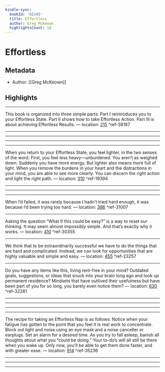 ```yaml
---
kindle-sync:
  bookId: '65345'
  title: Effortless
  author: Greg McKeown
  highlightsCount: 18
---
```

# Effortless
## Metadata
* Author: [[Greg McKeown]]

## Highlights


---
This book is organized into three simple parts: Part I reintroduces you to your Effortless State. Part II shows how to take Effortless Action. Part III is about achieving Effortless Results. — location: [215]() ^ref-38187

---


---


---


---
When you return to your Effortless State, you feel lighter, in the two senses of the word. First, you feel less heavy—unburdened. You aren’t as weighed down. Suddenly you have more energy. But lighter also means more full of light. When you remove the burdens in your heart and the distractions in your mind, you are able to see more clearly. You can discern the right action and light the right path. — location: [310]() ^ref-19394

---


---


---
When I’d failed, it was rarely because I hadn’t tried hard enough, it was because I’d been trying too hard. — location: [386]() ^ref-31007

---
Asking the question “What if this could be easy?” is a way to reset our thinking. It may seem almost impossibly simple. And that’s exactly why it works. — location: [410]() ^ref-30355

---
We think that to be extraordinarily successful we have to do the things that are hard and complicated. Instead, we can look for opportunities that are highly valuable and simple and easy. — location: [455]() ^ref-23257

---
Do you have any items like this, living rent-free in your mind? Outdated goals, suggestions, or ideas that snuck into your brain long ago and took up permanent residence? Mindsets that have outlived their usefulness but have been part of you for so long, you barely even notice them? — location: [630]() ^ref-32281

---


---


---


---
The recipe for taking an Effortless Nap is as follows: Notice when your fatigue has gotten to the point that you feel it is real work to concentrate. Block out light and noise using an eye mask and a noise canceller or earplugs. Set an alarm for a desired time. As you try to fall asleep, banish all thoughts about what you “could be doing.” Your to-do’s will all still be there when you wake up. Only now, you’ll be able to get them done faster, and with greater ease. — location: [914]() ^ref-35236

---


---


---
